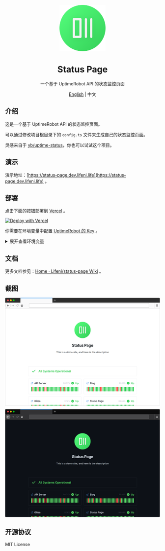 <p align="center">
  <img width="150px" alt="Logo" src="public/logo.svg" />
</p>

<h1 align="center">Status Page</h1>
<p align="center">一个基于 UptimeRobot API 的状态监控页面</p>
<p align="center"><a href="README.md">English</a> | 中文</p>

## 介绍

这是一个基于 UptimeRobot API 的状态监控页面。

可以通过修改项目根目录下的 `config.ts` 文件来生成自己的状态监控页面。

灵感来自于 [yb/uptime-status](https://github.com/yb/uptime-status)，你也可以试试这个项目。

## 演示

演示地址：[https://status-page.dev.lifeni.life](https://status-page.dev.lifeni.life) 。

## 部署

点击下面的按钮部署到 [Vercel](https://vercel.com) 。

[![Deploy with Vercel](https://vercel.com/button)](https://vercel.com/new/git/external?repository-url=https%3A%2F%2Fgithub.com%2FLifeni%2Fstatus-page&env=KEY&envDescription=UptimeRobot%20API%20Key&envLink=https%3A%2F%2Fuptimerobot.com%2Fdashboard.php%23mySettings&demo-title=Status%20Page&demo-description=A%20demo%20site%20for%20Status%20Page.&demo-url=https%3A%2F%2Fstatus-page.dev.lifeni.life&demo-image=https%3A%2F%2Ffile.lifeni.life%2Fstatus%2Fexample.jpg)

你需要在环境变量中配置 [UptimeRobot 的 Key](https://uptimerobot.com/dashboard.php#mySettings) 。

<details>
  <summary>展开查看环境变量</summary>

<br />

| 变量名               | 描述                                                                         | 默认值                                             | 类型                |
| -------------------- | ---------------------------------------------------------------------------- | -------------------------------------------------- | ------------------- |
| `KEY`                | [你的 UptimeRobot API Key](https://uptimerobot.com/dashboard.php#mySettings) | -                                                  | UptimeRobot API Key |
| `FAVICON`            | 页面图标                                                                     | `/favicon.ico`                                     | URL                 |
| `PAGE_TITLE`         | 页面标题，在 `<head>` 标签中                                                 | `Status Page`                                      | Text                |
| `PAGE_DESC`          | 页面描述，在 `<head>` 标签中                                                 | `A status page based on UptimeRobot API.`          | Text                |
| `THEME`              | 页面主题样式                                                                 | `light`                                            | `dark` or `light`   |
| `CONTRAST`           | 页面颜色对比度                                                               | `normal`                                           | `normal` or `high`  |
| `SHOW_HEADER_TITLE`  | 是否显示页面中间的标题                                                       | `true`                                             | Boolean             |
| `HEADER_TITLE`       | 页面中间的标题的内容                                                         | `Status Page`                                      | Text                |
| `SHOW_HEADER_DESC`   | 是否显示页面中间的描述                                                       | `true`                                             | Boolean             |
| `HEADER_DESC`        | 页面中间的描述的内容                                                         | `This is a demo site, and here is the description` | Text                |
| `SHOW_HEADER_LOGO`   | 是否显示页面中间的 Logo                                                      | `true`                                             | Boolean             |
| `HEADER_LOGO`        | 页面中间的 Logo                                                              | `/logo.svg`                                        | URL                 |
| `SHOW_HEADER`        | 是否显示 Header                                                              | `true`                                             | Boolean             |
| `SHOW_GLOBAL_STATUS` | 是否显示全局的状态栏                                                         | `true`                                             | Boolean             |
| `SHOW_FOOTER`        | 是否显示 Footer                                                              | `true`                                             | Boolean             |

也可以参考 [.env.example](/.env.example) 。

![Components](./assets/component.png)

<br />

</details>

## 文档

更多文档参见：[Home · Lifeni/status-page Wiki](https://github.com/Lifeni/status-page/wiki) 。

## 截图

![Preview](./assets/preview.png)

## 开源协议

MIT License
